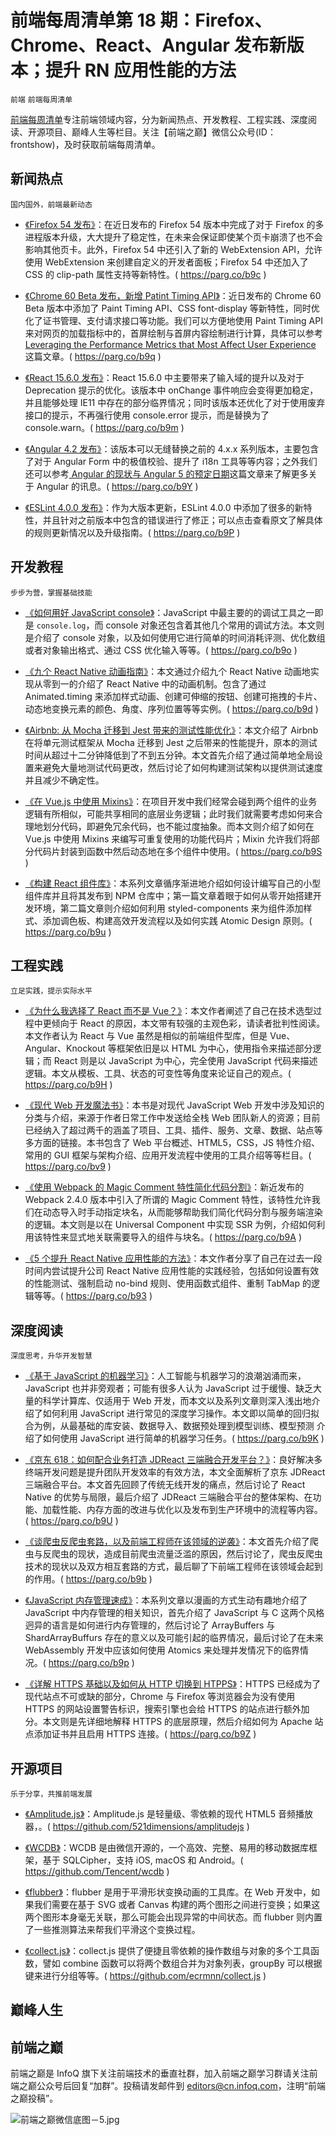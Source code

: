 # 前端每周清单第 18 期：Firefox、Chrome、React、Angular 发布新版本；提升 RN 应用性能的方法

`前端` `前端每周清单`

[前端每周清单](http://www.infoq.com/cn/FE-Weekly)专注前端领域内容，分为新闻热点、开发教程、工程实践、深度阅读、开源项目、巅峰人生等栏目。关注【前端之巅】微信公众号(ID：frontshow)，及时获取前端每周清单。

## 新闻热点

`国内国外，前端最新动态`

- [《Firefox 54 发布》](https://parg.co/b9c)：在近日发布的 Firefox 54 版本中完成了对于 Firefox 的多进程版本升级，大大提升了稳定性，在未来会保证即使某个页卡崩溃了也不会影响其他页卡。此外，Firefox 54 中还引入了新的 WebExtension API，允许使用 WebExtension 来创建自定义的开发者面板；Firefox 54 中还加入了 CSS 的 clip-path 属性支持等新特性。( https://parg.co/b9c )

- [《Chrome 60 Beta 发布，新增 Patint Timing API》](https://parg.co/b9q)：近日发布的 Chrome 60 Beta 版本中添加了 Paint Timing API、CSS font-display 等新特性，同时优化了证书管理、支付请求接口等功能。我们可以方便地使用 Paint Timing API 来对网页的加载指标中的，首屏绘制与首屏内容绘制进行计算，具体可以参考 [Leveraging the Performance Metrics that Most Affect User Experience](https://parg.co/b96) 这篇文章。( https://parg.co/b9q )

- [《React 15.6.0 发布》](https://parg.co/b9m)：React 15.6.0 中主要带来了输入域的提升以及对于 Deprecation 提示的优化。该版本中 onChange 事件响应会变得更加稳定，并且能够处理 IE11 中存在的部分临界情况；同时该版本还优化了对于使用废弃接口的提示，不再强行使用 console.error 提示，而是替换为了 console.warn。( https://parg.co/b9m )

- [《Angular 4.2 发布》](http://angularjs.blogspot.jp/2017/06/angular-42-now-available.html)：该版本可以无缝替换之前的 4.x.x 系列版本，主要包含了对于 Angular Form 中的极值校验、提升了 i18n 工具等等内容；之外我们还可以参考[ Angular 的现状与 Angular 5 的预定日期](https://parg.co/b9G)这篇文章来了解更多关于 Angular 的讯息。( https://parg.co/b9Y )

- [《ESLint 4.0.0 发布》](https://parg.co/b9P)：作为大版本更新，ESLint 4.0.0 中添加了很多的新特性，并且针对之前版本中包含的错误进行了修正；可以点击查看原文了解具体的规则更新情况以及升级指南。( https://parg.co/b9P )

## 开发教程

`步步为营，掌握基础技能`

- [《如何用好 JavaScript console》](https://parg.co/b9o)：JavaScript 中最主要的的调试工具之一即是 `console.log`，而 console 对象还包含着其他几个常用的调试方法。本文则是介绍了 console 对象，以及如何使用它进行简单的时间消耗评测、优化数组或者对象输出格式、通过 CSS 优化输入等等。( https://parg.co/b9o )

- [《九个 React Native 动画指南》](https://parg.co/b9d)：本文通过介绍九个 React Native 动画地实现从零到一的介绍了 React Native 中的动画机制。包含了通过 Animated.timing 来添加样式动画、创建可伸缩的按钮、创建可拖拽的卡片、动态地变换元素的颜色、角度、序列位置等等实例。( https://parg.co/b9d )

- [《Airbnb: 从 Mocha 迁移到 Jest 带来的测试性能优化》](https://parg.co/b90)：本文介绍了 Airbnb 在将单元测试框架从 Mocha 迁移到 Jest 之后带来的性能提升，原本的测试时间从超过十二分钟降低到了不到五分钟。本文首先介绍了通过简单地全局设置来避免大量地测试代码更改，然后讨论了如何构建测试架构以提供测试速度并且减少不确定性。

- [《在 Vue.js 中使用 Mixins》](https://parg.co/b9S)：在项目开发中我们经常会碰到两个组件的业务逻辑有所相似，可能共享相同的底层业务逻辑；此时我们就需要考虑如何来合理地划分代码，即避免冗余代码，也不能过度抽象。而本文则介绍了如何在 Vue.js 中使用 Mixins 来编写可重复使用的功能代码片；Mixin 允许我们将部分代码片封装到函数中然后动态地在多个组件中使用。( https://parg.co/b9S )

- [《构建 React 组件库》](https://parg.co/b9u)：本系列文章循序渐进地介绍如何设计编写自己的小型组件库并且将其发布到 NPM 仓库中；第一篇文章着眼于如何从零开始搭建开发环境，第二篇文章则介绍如何利用 styled-components 来为组件添加样式、添加调色板、构建高效开发流程以及如何实践 Atomic Design 原则。( https://parg.co/b9u )

## 工程实践

`立足实践，提示实际水平`

- [《为什么我选择了 React 而不是 Vue？》](https://parg.co/b9H)：本文作者阐述了自己在技术选型过程中更倾向于 React 的原因，本文带有较强的主观色彩，请读者批判性阅读。本文作者认为 React 与 Vue 虽然是相似的前端组件型库，但是 Vue、Angular、Knockout 等框架依旧是以 HTML 为中心，使用指令来描述部分逻辑；而 React 则是以 JavaScript 为中心，完全使用 JavaScript 代码来描述逻辑。本文从模板、工具、状态的可变性等角度来论证自己的观点。( https://parg.co/b9H )

- [《现代 Web 开发魔法书》](https://parg.co/bv9)：本书是对现代 JavaScript Web 开发中涉及知识的分类与介绍，来源于作者日常工作中发送给全栈 Web 团队新人的资源；目前已经纳入了超过两千的涵盖了项目、工具、插件、服务、文章、数据、站点等多方面的链接。本书包含了 Web 平台概述、HTML5，CSS，JS 特性介绍、常用的 GUI 框架与架构介绍、应用开发流程中使用的工具介绍等等栏目。( https://parg.co/bv9 )

- [《使用 Webpack 的 Magic Comment 特性简化代码分割》](https://parg.co/b9A)：新近发布的 Webpack 2.4.0 版本中引入了所谓的 Magic Comment 特性，该特性允许我们在动态导入时手动指定块名，从而能够帮助我们简化代码分割与服务端渲染的逻辑。本文则是以在 Universal Component 中实现 SSR 为例，介绍如何利用该特性来显式地关联需要导入的组件与块名。( https://parg.co/b9A )

- [《5 个提升 React Native 应用性能的方法》](https://parg.co/b93)：本文作者分享了自己在过去一段时间内尝试提升公司 React Native 应用性能的实践经验，包括如何设置有效的性能测试、强制启动 no-bind 规则、使用函数式组件、重制 TabMap 的逻辑等等。( https://parg.co/b93 )

## 深度阅读

`深度思考，升华开发智慧`

- [《基于 JavaScript 的机器学习》](https://parg.co/b9K)：人工智能与机器学习的浪潮汹涌而来，JavaScript 也并非旁观者；可能有很多人认为 JavaScript 过于缓慢、缺乏大量的科学计算库、仅适用于 Web 开发，而本文以及系列文章则深入浅出地介绍了如何利用 JavaScript 进行常见的深度学习操作。本文即以简单的回归拟合为例，从最基础的库安装、数据导入、数据预处理到模型训练、模型预测 介绍了如何使用 JavaScript 进行简单的机器学习任务。( https://parg.co/b9K )

- [《京东 618：如何配合业务打造 JDReact 三端融合开发平台？》](https://parg.co/b9U)：良好解决多终端开发问题是提升团队开发效率的有效方法，本文全面解析了京东 JDReact 三端融合平台。本文首先回顾了传统无线开发的痛点，然后讨论了 React Native 的优势与局限，最后介绍了 JDReact 三端融合平台的整体架构、在功能、加载性能、内存方面的改进与优化以及发布到生产环境中的流程等内容。( https://parg.co/b9U )

- [《谈爬虫反爬虫套路，以及前端工程师在该领域的逆袭》](https://parg.co/b9b)：本文首先介绍了爬虫与反爬虫的现状，造成目前爬虫流量泛滥的原因，然后讨论了，爬虫反爬虫技术的现状以及双方相互套路的方式，最后聊了下前端工程师在该领域会起到的作用。( https://parg.co/b9b )

- [《JavaScript 内存管理速成》](https://parg.co/b9p)：本系列文章以漫画的方式生动有趣地介绍了 JavaScript 中内存管理的相关知识，首先介绍了 JavaScript 与 C 这两个风格迥异的语言是如何进行内存管理的，然后讨论了 ArrayBuffers 与 ShardArrayBuffurs 存在的意义以及可能引起的临界情况，最后讨论了在未来 WebAssembly 开发中应该如何使用 Atomics 来处理并发情况下的临界情况。( https://parg.co/b9p )

- [《详解 HTTPS 基础以及如何从 HTTP 切换到 HTPPS》](https://parg.co/b9Z)：HTTPS 已经成为了现代站点不可或缺的部分，Chrome 与 Firefox 等浏览器会为没有使用 HTTPS 的网站设置警告标识，搜索引擎也会给 HTTPS 的站点进行额外加分。本文则是先详细地解释 HTTPS 的底层原理，然后介绍如何为 Apache 站点添加证书并且启用 HTTPS 连接。( https://parg.co/b9Z )

## 开源项目

`乐于分享，共推前端发展`

- [《Amplitude.js》](https://github.com/521dimensions/amplitudejs)：Amplitude.js 是轻量级、零依赖的现代 HTML5 音频播放器，。( https://github.com/521dimensions/amplitudejs )

- [《WCDB》](https://github.com/Tencent/wcdb)：WCDB 是由微信开源的，一个高效、完整、易用的移动数据库框架，基于 SQLCipher，支持 iOS, macOS 和 Android。( https://github.com/Tencent/wcdb )

- [《flubber》](https://github.com/veltman/flubber)：flubber 是用于平滑形状变换动画的工具库。在 Web 开发中，如果我们需要在基于 SVG 或者 Canvas 构建的两个图形之间进行变换；如果这两个图形本身毫无关联，那么可能会出现异常的中间状态。而 flubber 则内置了一些推测算法来帮我们平滑这个变换过程。

- [《collect.js》](https://github.com/ecrmnn/collect.js)：collect.js 提供了便捷且零依赖的操作数组与对象的多个工具函数，譬如 combine 函数可以将两个数组合并为对象列表，groupBy 可以根据键来进行分组等等。( https://github.com/ecrmnn/collect.js )

## 巅峰人生

## 前端之巅

前端之巅是 InfoQ 旗下关注前端技术的垂直社群，加入前端之巅学习群请关注前端之巅公众号后回复“加群”。投稿请发邮件到 editors@cn.infoq.com，注明“前端之巅投稿”。

![前端之巅微信底图－5.jpg](http://upload-images.jianshu.io/upload_images/1647496-01712a993d2b23de.jpg?imageMogr2/auto-orient/strip%7CimageView2/2/w/1240)
